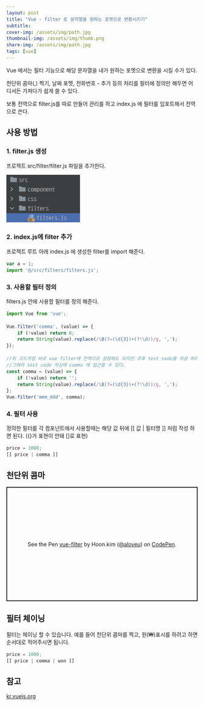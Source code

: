 ```yaml
---
layout: post
title: "Vue - filter 로 문자열을 원하는 포멧으로 변환시키기"
subtitle:
cover-img: /assets/img/path.jpg
thumbnail-img: /assets/img/thumb.png
share-img: /assets/img/path.jpg
tags: [vue]
---
```

Vue 에서는 필터 기능으로 해당 문자열을 내가 원하는 포멧으로 변환을 시킬 수가 있다.
<!--more-->

천단위 콤마(,) 찍기, 날짜 포멧, 전화번호 - 추가 등의 처리를 필터에 정의만 해두면 어디서든 가져다가 쉽게 쓸 수 있다.

보통 전역으로 filter.js를 따로 만들어 관리를 하고 index.js 에 필터를 임포트해서 전역으로 쓴다.

## 사용 방법
### 1. filter.js 생성
프로젝트 src/filter/filter.js 파일을 추가한다.

![필터파일 추가](/assets/img/post/filter.png)

### 2. index.js에 filter 추가
프로젝트 루트 아래 index.js 에 생성한 filter를 import 해준다.

```js
var a = 1;
import '@/src/filters/filters.js';
```


### 3. 사용할 필터 정의
filters.js 안에 사용할 필터를 정의 해준다.
```js
import Vue from 'vue';

Vue.filter('comma', (value) => {
    if (!value) return 0;
    return String(value).replace(/\B(?=(\d{3})+(?!\d))/g, ',');
});

//위 코드처럼 바로 vue filter에 전역으로 설정해도 되지만 추후 test code를 작성 하려면 아래와 같이 작성한다.
//그래야 test code 작성때 comma 에 접근할 수 있다.
const comma = (value) => {
    if (!value) return '';
    return String(value).replace(/\B(?=(\d{3})+(?!\d))/g, ',');
};
Vue.filter('mmm_ddd', comma);
```

### 4. 필터 사용
정의한 필터를 각 컴포넌트에서 사용할때는 해당 값 뒤에 [[ 값 | 필터명 ]] 처럼 작성 하면 된다. ({}가 표현이 안돼 []로 표현)

```js
price = 1000;
[[ price | comma ]]
```

## 천단위 콤마
<p class="codepen" data-height="300" data-theme-id="dark" data-default-tab="js,result" data-slug-hash="PoKYbPo" data-user="aloveu" style="height: 300px; box-sizing: border-box; display: flex; align-items: center; justify-content: center; border: 2px solid; margin: 1em 0; padding: 1em;">
  <span>See the Pen <a href="https://codepen.io/aloveu/pen/PoKYbPo">
  vue-filter</a> by Hoon.kim (<a href="https://codepen.io/aloveu">@aloveu</a>)
  on <a href="https://codepen.io">CodePen</a>.</span>
</p>
<script async src="https://cpwebassets.codepen.io/assets/embed/ei.js"></script>

## 필터 체이닝
필터는 체이닝 할 수 있습니다. 예를 들어 천단위 콤마를 찍고, 원(₩)표시를 하려고 하면 순서대로 적어주시면 됩니다.

```js
price = 1000;
[[ price | comma | won ]]
```

## 참고
<a href="https://kr.vuejs.org/v2/guide/filters.html" target="_blank" class="link">kr.vuejs.org</a>